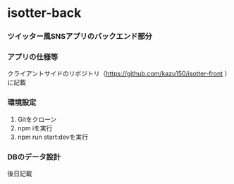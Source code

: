 # isotter-back

### ツイッター風SNSアプリのバックエンド部分

### アプリの仕様等
クライアントサイドのリポジトリ（https://github.com/kazu150/isotter-front ）に記載

### 環境設定
1. Gitをクローン
2. npm iを実行
3. npm run start:devを実行

### DBのデータ設計
後日記載
